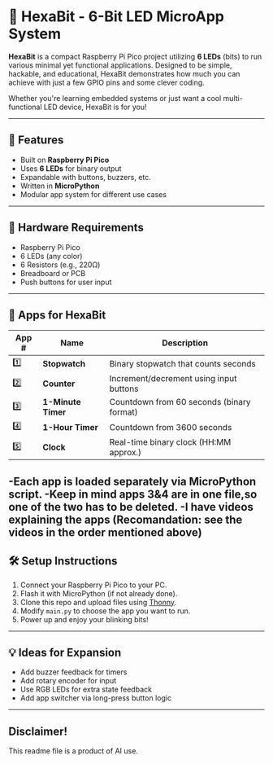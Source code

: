 # 🔷 HexaBit - 6-Bit LED MicroApp System

**HexaBit** is a compact Raspberry Pi Pico project utilizing **6 LEDs** (bits) to run various minimal yet functional applications. Designed to be simple, hackable, and educational, HexaBit demonstrates how much you can achieve with just a few GPIO pins and some clever coding. 

Whether you're learning embedded systems or just want a cool multi-functional LED device, HexaBit is for you!

---

## 🚀 Features

- Built on **Raspberry Pi Pico**
- Uses **6 LEDs** for binary output
- Expandable with buttons, buzzers, etc.
- Written in **MicroPython**
- Modular app system for different use cases

---

## 🔧 Hardware Requirements

- Raspberry Pi Pico
- 6 LEDs (any color)
- 6 Resistors (e.g., 220Ω)
- Breadboard or PCB
- Push buttons for user input

---

## 🧠 Apps for HexaBit

| App # | Name                  | Description                                 |
|-------|-----------------------|---------------------------------------------|
| 1️⃣   | **Stopwatch**          | Binary stopwatch that counts seconds        |
| 2️⃣   | **Counter**            | Increment/decrement using input buttons     |
| 3️⃣   | **1-Minute Timer**     | Countdown from 60 seconds (binary format)   |
| 4️⃣   | **1-Hour Timer**       | Countdown from 3600 seconds                 |
| 5️⃣   | **Clock**              | Real-time binary clock (HH:MM approx.)   |

-Each app is loaded separately via MicroPython script. 
-Keep in mind apps 3&4 are in one file,so one of the two has to be deleted.
-I have videos explaining the apps (Recomandation: see the videos in the order mentioned above)
---

## 🛠️ Setup Instructions

1. Connect your Raspberry Pi Pico to your PC.
2. Flash it with MicroPython (if not already done).
3. Clone this repo and upload files using [Thonny](https://thonny.org/).
4. Modify `main.py` to choose the app you want to run.
5. Power up and enjoy your blinking bits!

---

## 💡 Ideas for Expansion

- Add buzzer feedback for timers
- Add rotary encoder for input
- Use RGB LEDs for extra state feedback
- Add app switcher via long-press button logic

---

## Disclaimer!

This readme file is a product of AI use.
